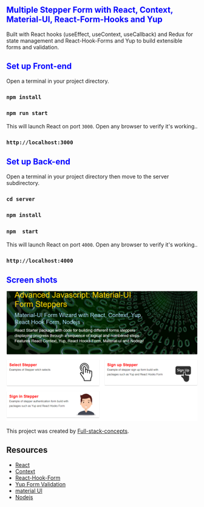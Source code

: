 ## <span style="color:blue">Multiple Stepper Form with React, Context, Material-UI, React-Form-Hooks and Yup</span>

Built with React hooks (useEffect, useContext, useCallback) and Redux for state management and React-Hook-Forms and Yup to build extensible forms and validation.


## <span style="color:blue">Set up Front-end</span>

Open a terminal in your project directory.

### `npm install`

### `npm run start`

This will launch React on port `3000`. Open any browser to verify it's working..

### `http://localhost:3000`

## <span style="color:blue">Set up Back-end</span>

Open a terminal in your project directory then move to the server subdirectory.

### `cd server`

### `npm install`

### `npm  start`

This will launch React on port `4000`. Open any browser to verify it's working..

### `http://localhost:4000`

## <span style="color:blue">Screen shots</span>

![Application](https://github.com/full-stack-concepts/react-form-wizards/blob/main/public/form-wizards.png)


This project was created by [Full-stack-concepts](https://github.com/full-stack-concepts/).

## Resources

- [React](https://reactjs.org/)
- [Context](https://reactjs.org/docs/context.html)
- [React-Hook-Form](https://react-hook-form.com/)
- [Yup Form Validation](https://github.com/jquense/yup)
- [material UI](https://mui.com/)
- [Nodejs](https://nodejs.dev/)



